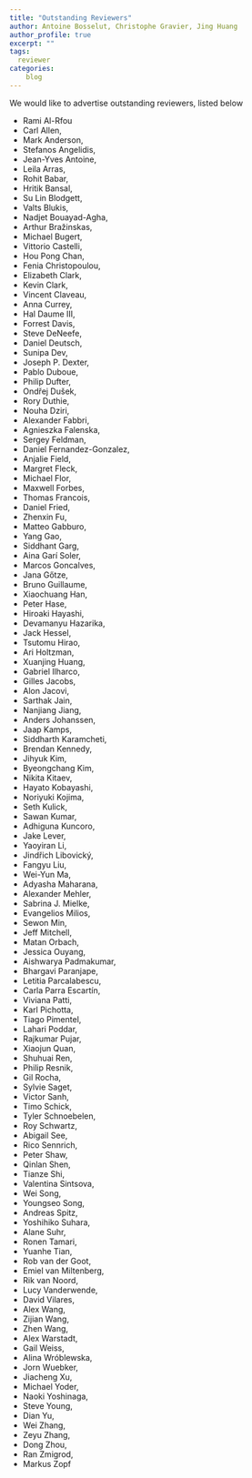 ```yaml
---
title: "Outstanding Reviewers"
author: Antoine Bosselut, Christophe Gravier, Jing Huang
author_profile: true
excerpt: ""
tags:
  reviewer
categories:
    blog
---
```

We would like to advertise outstanding reviewers, listed below  

- Rami Al-Rfou
- Carl Allen,
- Mark Anderson,
- Stefanos Angelidis,
- Jean-Yves Antoine,
- Leila Arras,
- Rohit Babar,
- Hritik Bansal,
- Su Lin Blodgett,
- Valts Blukis,
- Nadjet Bouayad-Agha,
- Arthur Bra&#382;inskas,
- Michael Bugert,
- Vittorio Castelli,
- Hou Pong Chan,
- Fenia Christopoulou,
- Elizabeth Clark,
- Kevin Clark,
- Vincent Claveau,
- Anna Currey,
- Hal Daume III,
- Forrest Davis,
- Steve DeNeefe,
- Daniel Deutsch,
- Sunipa Dev,
- Joseph P. Dexter,
- Pablo Duboue,
- Philip Dufter,
- Ond&#345;ej Du&#353;ek,
- Rory Duthie,
- Nouha Dziri,
- Alexander Fabbri,
- Agnieszka Falenska,
- Sergey Feldman,
- Daniel Fernandez-Gonzalez,
- Anjalie Field,
- Margret Fleck,
- Michael Flor,
- Maxwell Forbes,
- Thomas Francois,
- Daniel Fried,
- Zhenxin Fu,
- Matteo Gabburo,
- Yang Gao,
- Siddhant Garg,
- Aina Gar&#237; Soler,
- Marcos Goncalves,
- Jana G&#337;tze,
- Bruno Guillaume,
- Xiaochuang Han,
- Peter Hase,
- Hiroaki Hayashi,
- Devamanyu Hazarika,
- Jack Hessel,
- Tsutomu Hirao,
- Ari Holtzman,
- Xuanjing Huang,
- Gabriel Ilharco,
- Gilles Jacobs,
- Alon Jacovi,
- Sarthak Jain,
- Nanjiang Jiang,
- Anders Johanssen,
- Jaap Kamps,
- Siddharth Karamcheti,
- Brendan Kennedy,
- Jihyuk Kim,
- Byeongchang Kim,
- Nikita Kitaev,
- Hayato Kobayashi,
- Noriyuki Kojima,
- Seth Kulick,
- Sawan Kumar,
- Adhiguna Kuncoro,
- Jake Lever,
- Yaoyiran Li,
- Jind&#345;ich Libovick&#253;,
- Fangyu Liu,
- Wei-Yun Ma,
- Adyasha Maharana,
- Alexander Mehler,
- Sabrina J. Mielke,
- Evangelios Milios,
- Sewon Min,
- Jeff Mitchell,
- Matan Orbach,
- Jessica Ouyang,
- Aishwarya Padmakumar,
- Bhargavi Paranjape,
- Letitia Parcalabescu,
- Carla Parra Escart&#237;n,
- Viviana Patti,
- Karl Pichotta,
- Tiago Pimentel,
- Lahari Poddar,
- Rajkumar Pujar,
- Xiaojun Quan,
- Shuhuai Ren,
- Philip Resnik,
- Gil Rocha,
- Sylvie Saget,
- Victor Sanh,
- Timo Schick,
- Tyler Schnoebelen,
- Roy Schwartz,
- Abigail See,
- Rico Sennrich,
- Peter Shaw,
- Qinlan Shen,
- Tianze Shi,
- Valentina Sintsova,
- Wei Song,
- Youngseo Song,
- Andreas Spitz,
- Yoshihiko Suhara,
- Alane Suhr,
- Ronen Tamari,
- Yuanhe Tian,
- Rob van der Goot,
- Emiel van Miltenberg,
- Rik van Noord,
- Lucy Vanderwende,
- David Vilares,
- Alex Wang,
- Zijian Wang,
- Zhen Wang,
- Alex Warstadt,
- Gail Weiss,
- Alina Wr&#243;blewska,
- Jorn Wuebker,
- Jiacheng Xu,
- Michael Yoder,
- Naoki Yoshinaga,
- Steve Young,
- Dian Yu,
- Wei Zhang,
- Zeyu Zhang,
- Dong Zhou,
- Ran Zmigrod,
- Markus Zopf